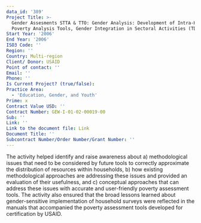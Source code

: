 ```yaml
---
data_id: '389'
Project Title: >-
  Gender Assesments STTA & TTO: Gender Analysis: Development of Intra-Household
  Poverty Analysis Tools, Gender Integration in Sectoral Activities (TDY 49)
Start Year: '2006'
End Year: '2006'
ISO3 Code: ''
Region: ''
Country: Multi-region
Client/ Donor: USAID
Point of contact: ''
Email: ''
Phone: ''
Is Current Project? (true/false): 
Practice Area:
  - 'Education, Gender, and Youth'
Prime: x
Contract Value USD: ''
Contract Number: GEW-I-01-02-00019-00
Sub: ''
Link: ''
Link to the document file: Link
Document Title: ''
Subcontract Number/Order Number/Grant Number: ''
---
```


The activity helped identify and raise awareness about a) methodological issues that need to be considered by future tools to correctly approximate the distribution of resources within households, b) how existing methodological approaches are addressing these issues and provided an evaluation of their usefulness, and c) conceptual approaches that can address these issues with accurate and user-friendly poverty assessment tools. The activity also ensured that the broad lessons learned about gender-sensitive implementation of household surveys were reflected in the manuals that accompanied the poverty assessment tools developed for certification by USAID.